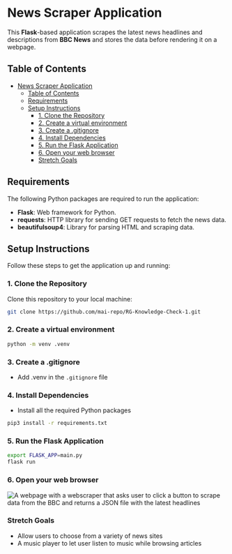 # News Scraper Application

This **Flask**-based application scrapes the latest news headlines and descriptions from **BBC News** and stores the data before rendering it on a webpage.

## Table of Contents

- [News Scraper Application](#news-scraper-application)
  - [Table of Contents](#table-of-contents)
  - [Requirements](#requirements)
  - [Setup Instructions](#setup-instructions)
    - [1. Clone the Repository](#1-clone-the-repository)
    - [2. Create a virtual environment](#2-create-a-virtual-environment)
    - [3. Create a .gitignore](#3-create-a-gitignore)
    - [4. Install Dependencies](#4-install-dependencies)
    - [5. Run the Flask Application](#5-run-the-flask-application)
    - [6. Open your web browser](#6-open-your-web-browser)
    - [Stretch Goals](#stretch-goals)

## Requirements

The following Python packages are required to run the application:
- **Flask**: Web framework for Python.
- **requests**: HTTP library for sending GET requests to fetch the news data.
- **beautifulsoup4**: Library for parsing HTML and scraping data.

## Setup Instructions

Follow these steps to get the application up and running:

### 1. Clone the Repository

Clone this repository to your local machine:

```bash
git clone https://github.com/mai-repo/RG-Knowledge-Check-1.git
```
### 2. Create a virtual environment

```bash
python -m venv .venv
```
### 3. Create a .gitignore
- Add .venv in the `.gitignore` file

### 4. Install Dependencies
- Install all the required Python packages

```bash
pip3 install -r requirements.txt
```

### 5. Run the Flask Application
```bash
export FLASK_APP=main.py
flask run
```
### 6. Open your web browser

![A webpage with a webscraper that asks user to click a button to scrape data from the BBC and returns a JSON file with the latest headlines](https://media4.giphy.com/media/v1.Y2lkPTc5MGI3NjExMTAxZDN3Y2FseXI4OTR2anp2NDZzM3h1a2ZlcWNoZGpwN3E0NmkzOCZlcD12MV9pbnRlcm5hbF9naWZfYnlfaWQmY3Q9Zw/JTy9jAmhJyzBQHA0FG/giphy.gif)

### Stretch Goals
- Allow users to choose from a variety of news sites
- A music player to let user listen to music while browsing articles

